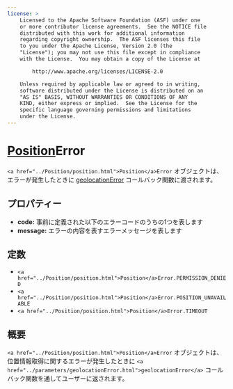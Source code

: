 ```yaml
---
license: >
    Licensed to the Apache Software Foundation (ASF) under one
    or more contributor license agreements.  See the NOTICE file
    distributed with this work for additional information
    regarding copyright ownership.  The ASF licenses this file
    to you under the Apache License, Version 2.0 (the
    "License"); you may not use this file except in compliance
    with the License.  You may obtain a copy of the License at

        http://www.apache.org/licenses/LICENSE-2.0

    Unless required by applicable law or agreed to in writing,
    software distributed under the License is distributed on an
    "AS IS" BASIS, WITHOUT WARRANTIES OR CONDITIONS OF ANY
    KIND, either express or implied.  See the License for the
    specific language governing permissions and limitations
    under the License.
---
```


<a href="../Position/position.html">Position</a>Error
========

`<a href="../Position/position.html">Position</a>Error` オブジェクトは、エラーが発生したときに <a href="../parameters/geolocationError.html">geolocationError</a> コールバック関数に渡されます。

プロパティー
----------

- __code:__ 事前に定義された以下のエラーコードのうちの1つを表します
- __message:__ エラーの内容を表すエラーメッセージを表します

定数
---------

- `<a href="../Position/position.html">Position</a>Error.PERMISSION_DENIED`
- `<a href="../Position/position.html">Position</a>Error.POSITION_UNAVAILABLE`
- `<a href="../Position/position.html">Position</a>Error.TIMEOUT`

概要
-----------

`<a href="../Position/position.html">Position</a>Error` オブジェクトは、位置情報取得に関するエラーが発生したときに `<a href="../parameters/geolocationError.html">geolocationError</a>` コールバック関数を通してユーザーに返されます。

